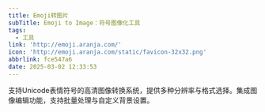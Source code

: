 ```yaml
---
title: Emoji转图片
subTitle: Emoji to Image：符号图像化工具
tags:
  - 工具
link: 'http://emoji.aranja.com/'
icon: 'http://emoji.aranja.com/static/favicon-32x32.png'
abbrlink: fce547a6
date: 2025-03-02 12:33:53
---
```


支持Unicode表情符号的高清图像转换系统，提供多种分辨率与格式选择。集成图像编辑功能，支持批量处理与自定义背景设置。